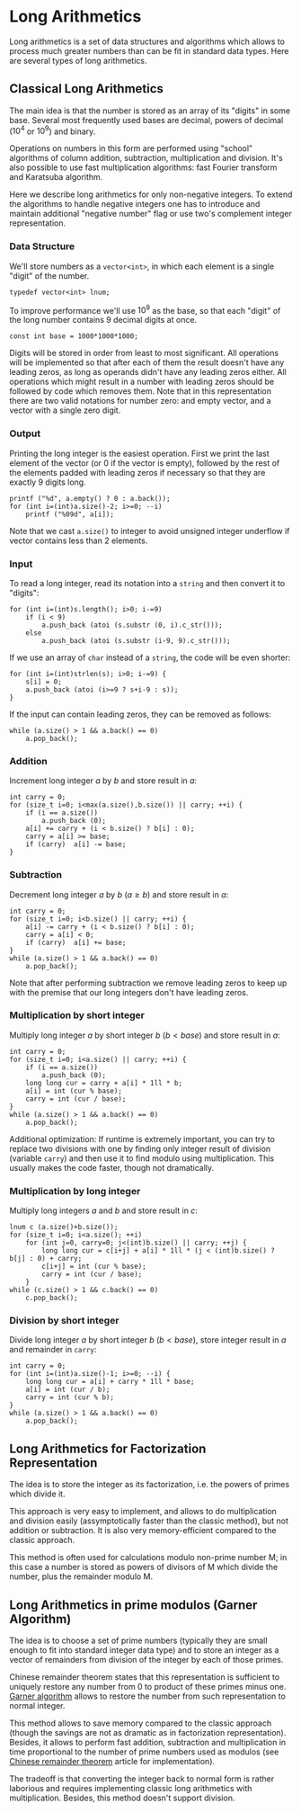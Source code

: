 <!--?title Long Arithmetics -->

# Long Arithmetics

Long arithmetics is a set of data structures and algorithms which allows to process much greater numbers than can be fit in standard data types. Here are several types of long arithmetics.

## Classical Long Arithmetics

The main idea is that the number is stored as an array of its "digits" in some base. Several most frequently used bases are decimal, powers of decimal ($10^4$ or $10^9$) and binary.

Operations on numbers in this form are performed using "school" algorithms of column addition, subtraction, multiplication and division. It's also possible to use fast multiplication algorithms: fast Fourier transform and Karatsuba algorithm.

Here we describe long arithmetics for only non-negative integers. To extend the algorithms to handle negative integers one has to introduce and maintain additional "negative number" flag or use two's complement integer representation.

### Data Structure

We'll store numbers as a `vector<int>`, in which each element is a single "digit" of the number.

```
typedef vector<int> lnum;
```

To improve performance we'll use $10^9$ as the base, so that each "digit" of the long number contains 9 decimal digits at once.

```
const int base = 1000*1000*1000;
```

Digits will be stored in order from least to most significant. All operations will be implemented so that after each of them the result doesn't have any leading zeros, as long as operands didn't have any leading zeros either. All operations which might result in a number with leading zeros should be followed by code which removes them. Note that in this representation there are two valid notations for number zero: and empty vector, and a vector with a single zero digit.

### Output

Printing the long integer is the easiest operation. First we print the last element of the vector (or 0 if the vector is empty), followed by the rest of the elements padded with leading zeros if necessary so that they are exactly 9 digits long.

```
printf ("%d", a.empty() ? 0 : a.back());
for (int i=(int)a.size()-2; i>=0; --i)
	printf ("%09d", a[i]);
```

Note that we cast `a.size()` to integer to avoid unsigned integer underflow if vector contains less than 2 elements.

### Input

To read a long integer, read its notation into a `string` and then convert it to "digits":

```
for (int i=(int)s.length(); i>0; i-=9)
	if (i < 9)
		a.push_back (atoi (s.substr (0, i).c_str()));
	else
		a.push_back (atoi (s.substr (i-9, 9).c_str()));
```

If we use an array of `char` instead of a `string`, the code will be even shorter:

```
for (int i=(int)strlen(s); i>0; i-=9) {
	s[i] = 0;
	a.push_back (atoi (i>=9 ? s+i-9 : s));
}
```

If the input can contain leading zeros, they can be removed as follows:

```
while (a.size() > 1 && a.back() == 0)
	a.pop_back();
```

### Addition

Increment long integer $a$ by $b$ and store result in $a$:

```
int carry = 0;
for (size_t i=0; i<max(a.size(),b.size()) || carry; ++i) {
	if (i == a.size())
		a.push_back (0);
	a[i] += carry + (i < b.size() ? b[i] : 0);
	carry = a[i] >= base;
	if (carry)  a[i] -= base;
}
```

### Subtraction

Decrement long integer $a$ by $b$ ($a \ge b$) and store result in $a$:

```
int carry = 0;
for (size_t i=0; i<b.size() || carry; ++i) {
	a[i] -= carry + (i < b.size() ? b[i] : 0);
	carry = a[i] < 0;
	if (carry)  a[i] += base;
}
while (a.size() > 1 && a.back() == 0)
	a.pop_back();
```

Note that after performing subtraction we remove leading zeros to keep up with the premise that our long integers don't have leading zeros.

### Multiplication by short integer

Multiply long integer $a$ by short integer $b$ ($b < base$) and store result in $a$:

```
int carry = 0;
for (size_t i=0; i<a.size() || carry; ++i) {
	if (i == a.size())
		a.push_back (0);
	long long cur = carry + a[i] * 1ll * b;
	a[i] = int (cur % base);
	carry = int (cur / base);
}
while (a.size() > 1 && a.back() == 0)
	a.pop_back();
```

Additional optimization: If runtime is extremely important, you can try to replace two divisions with one by finding only integer result of division (variable `carry`) and then use it to find modulo using multiplication. This usually makes the code faster, though not dramatically.

### Multiplication by long integer

Multiply long integers $a$ and $b$ and store result in $c$:

```
lnum c (a.size()+b.size());
for (size_t i=0; i<a.size(); ++i)
	for (int j=0, carry=0; j<(int)b.size() || carry; ++j) {
		long long cur = c[i+j] + a[i] * 1ll * (j < (int)b.size() ? b[j] : 0) + carry;
		c[i+j] = int (cur % base);
		carry = int (cur / base);
	}
while (c.size() > 1 && c.back() == 0)
	c.pop_back();
```

### Division by short integer

Divide long integer $a$ by short integer $b$ ($b < base$), store integer result in $a$ and remainder in `carry`:

```
int carry = 0;
for (int i=(int)a.size()-1; i>=0; --i) {
	long long cur = a[i] + carry * 1ll * base;
	a[i] = int (cur / b);
	carry = int (cur % b);
}
while (a.size() > 1 && a.back() == 0)
	a.pop_back();
```

## Long Arithmetics for Factorization Representation

The idea is to store the integer as its factorization, i.e. the powers of primes which divide it.

This approach is very easy to implement, and allows to do multiplication and division easily (assymptotically faster than the classic method), but not addition or subtraction. It is also very memory-efficient compared to the classic approach.

This method is often used for calculations modulo non-prime number M; in this case a number is stored as powers of divisors of M which divide the number, plus the remainder modulo M.

## Long Arithmetics in prime modulos (Garner Algorithm)

The idea is to choose a set of prime numbers (typically they are small enough to fit into standard integer data type) and to store an integer as a vector of remainders from division of the integer by each of those primes.

Chinese remainder theorem states that this representation is sufficient to uniquely restore any number from 0 to product of these primes minus one. [Garner algorithm](./algebra/chinese-remainder-theorem.html) allows to restore the number from such representation to normal integer.

This method allows to save memory compared to the classic approach (though the savings are not as dramatic as in factorization representation). Besides, it allows to perform fast addition, subtraction and multiplication in time proportional to the number of prime numbers used as modulos (see [Chinese remainder theorem](./algebra/chinese-remainder-theorem.html) article for implementation).

The tradeoff is that converting the integer back to normal form is rather laborious and requires implementing classic long arithmetics with multiplication. Besides, this method doesn't support division.
